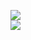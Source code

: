 [![](https://img.shields.io/badge/Made%20With-Github%20Spray-lightgrey.svg?style=for-the-badge&logo=github)](https://github.com/Annihil/github-spray#8255)  
[![](https://i.imgur.com/2DrTn0Z.gif)](https://github.com/Annihil/github-spray)